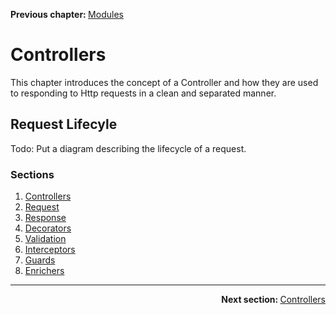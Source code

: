 <p>
   <strong>Previous chapter: </strong> <a href="../01-overview/05.modules.md">Modules</a>
</p>

# Controllers
This chapter introduces the concept of a Controller and how they are used to responding to Http requests in a clean and separated manner.

## Request Lifecyle
Todo: Put a diagram describing the lifecycle of a request.



### Sections
1. [Controllers](01.controllers.md)
2. [Request](02.request.md)
3. [Response](03.response.md)
4. [Decorators](04.decorators.md)
5. [Validation](05.validation.md)
6. [Interceptors](06.interceptors.md)
7. [Guards](07.guards.md)
8. [Enrichers](08.enrichers.md)

---

<p align="right">
   <strong>Next section: </strong> <a href="docs/getting-started/03-controllers/01.controllers.md">Controllers</a>
</p>
